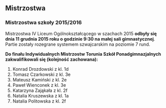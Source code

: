 ## Mistrzostwa

### Mistrzostwa szkoły 2015/2016

Mistrzostwa IV Liceum Ogólnokształcącego w szachach 2015 **odbyły się dnia 11
grudnia 2015 roku o godzinie 9:30 na małej sali gimnastycznej**. Partie zostały
rozegrane systemem szwajcarskim na poziomie 7 rund.

**Do finału Indywidualnych Mistrzostw Torunia Szkół Ponadgimnazjalnych
zakwalifikowali się (kolejność zachowana):**

1. Konrad Drozdowski z kl. 1d
2. Tomasz Czarkowski z kl. 3e
3. Mateusz Kamiński z kl. 2e
4. Paweł Wienconek z kl. 3e
5. Katarzyna Zająkała z kl. 2f
6. Natalia Kruszewska z kl. 1a
7. Natalia Politowska z kl. 2f
